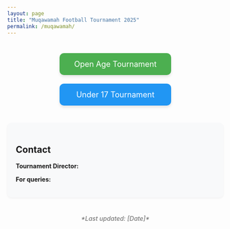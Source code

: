 ```yaml
---
layout: page
title: "Muqawamah Football Tournament 2025"
permalink: /muqawamah/
---
```


<style>
.tournament-links {
    text-align: center;
    margin: 40px 0;
    display: flex;
    flex-wrap: wrap;
    justify-content: center;
    gap: 20px;
}

.tournament-button {
    display: inline-block;
    padding: 15px 30px;
    background-color: #4CAF50;
    color: white;
    text-decoration: none;
    border-radius: 10px;
    font-size: 18px;
    transition: transform 0.2s, box-shadow 0.2s;
    box-shadow: 0 4px 6px rgba(0, 0, 0, 0.1);
    min-width: 200px;
}

.tournament-button:hover {
    transform: translateY(-2px);
    box-shadow: 0 6px 8px rgba(0, 0, 0, 0.15);
}

.tournament-button.u17 {
    background-color: #2196F3;
}

.contact-section {
    margin-top: 40px;
    padding: 20px;
    background: #f8f9fa;
    border-radius: 10px;
    box-shadow: 0 2px 4px rgba(0, 0, 0, 0.05);
}

.last-updated {
    text-align: center;
    color: #666;
    font-size: 0.9rem;
    margin-top: 40px;
    font-style: italic;
}

@media (max-width: 768px) {
    .tournament-links {
        flex-direction: column;
        align-items: center;
        margin: 20px 0;
    }

    .tournament-button {
        width: 90%;
        max-width: 300px;
        margin: 0;
        padding: 12px 20px;
        font-size: 16px;
    }

    .contact-section {
        margin: 20px 10px;
        padding: 15px;
    }
}
</style>

<div class="tournament-links">
    <a href="/muqawamah/open-age" class="tournament-button">Open Age Tournament</a>
    <a href="/muqawamah/u17" class="tournament-button u17">Under 17 Tournament</a>
</div>

<div class="contact-section">
    <h2>Contact</h2>
    <p><strong>Tournament Director:</strong></p>
    <p><strong>For queries:</strong></p>
</div>

<div class="last-updated">
    *Last updated: [Date]*
</div>